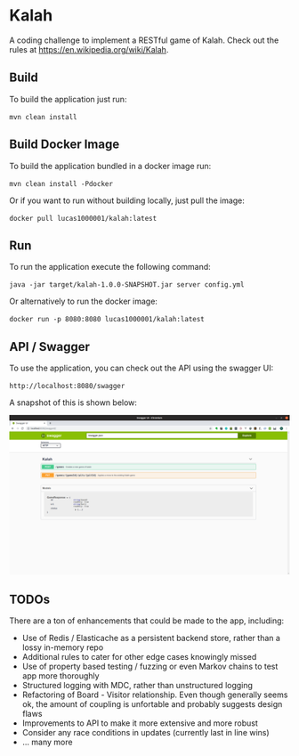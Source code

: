 # Kalah

A coding challenge to implement a RESTful game of Kalah. Check out the rules at https://en.wikipedia.org/wiki/Kalah.

## Build

To build the application just run:

`mvn clean install`

## Build Docker Image

To build the application bundled in a docker image run:

`mvn clean install -Pdocker`

Or if you want to run without building locally, just pull the image:

`docker pull lucas1000001/kalah:latest`

## Run

To run the application execute the following command:

`java -jar target/kalah-1.0.0-SNAPSHOT.jar server config.yml`

Or alternatively to run the docker image:

`docker run -p 8080:8080 lucas1000001/kalah:latest`


## API / Swagger

To use the application, you can check out the API using the swagger UI:

`http://localhost:8080/swagger`

A snapshot of this is shown below:

![Swagger](swaggershot.png)

## TODOs

There are a ton of enhancements that could be made to the app, including:

* Use of Redis / Elasticache as a persistent backend store, rather than a lossy in-memory repo
* Additional rules to cater for other edge cases knowingly missed
* Use of property based testing / fuzzing or even Markov chains to test app more thoroughly
* Structured logging with MDC, rather than unstructured logging
* Refactoring of Board - Visitor relationship. Even though generally seems ok, the amount of coupling is unfortable
  and probably suggests design flaws
* Improvements to API to make it more extensive and more robust
* Consider any race conditions in updates (currently last in line wins)
* ... many more
